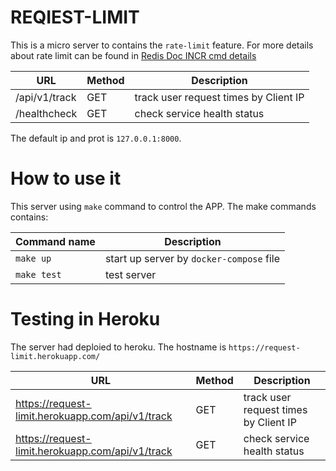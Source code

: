 # REQIEST-LIMIT

This is a micro server to contains the `rate-limit` feature. For more details about rate limit can be found in [Redis Doc INCR cmd details](https://redis.io/commands/incr)

| URL | Method | Description |
|-----|--------|-------------|
|/api/v1/track| GET | track user request times by Client IP|
|/healthcheck| GET | check service health status|

The default ip and prot is `127.0.0.1:8000`.

# How to use it

This server using `make` command to control the APP. The make commands contains:

| Command name | Description |
|-------------|-------------|
| `make up` | start up server by `docker-compose` file|
|`make test`| test server|

# Testing in Heroku

The server had deploied to heroku. The hostname is `https://request-limit.herokuapp.com/`

| URL | Method |Description |
|-------------|------------|-------------|
| https://request-limit.herokuapp.com/api/v1/track | GET | track user request times by Client IP|
| https://request-limit.herokuapp.com/api/v1/track | GET | check service health status|
